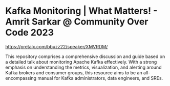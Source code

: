 # Kafka Monitoring | What Matters! - Amrit Sarkar @ Community Over Code 2023

https://pretalx.com/bbuzz22/speaker/XMVRDM/

This repository comprises a comprehensive discussion and guide based on a detailed talk about monitoring Apache Kafka effectively. With a strong emphasis on understanding the metrics, visualization, and alerting around Kafka brokers and consumer groups, this resource aims to be an all-encompassing manual for Kafka administrators, data engineers, and SREs.

